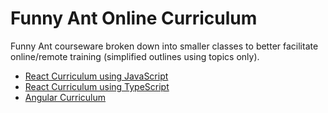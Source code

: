 # Funny Ant Online Curriculum

Funny Ant courseware broken down into smaller classes to better facilitate online/remote training (simplified outlines using topics only).

- [React Curriculum using JavaScript](ReactOnlineCurriculumUsingJavaScript.md)
- [React Curriculum using TypeScript](ReactOnlineCurriculumUsingTypeScript.md)
- [Angular Curriculum](./AngularOnlineCurriculum.md)
